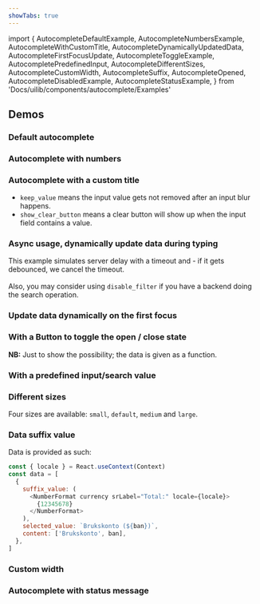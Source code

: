 ```yaml
---
showTabs: true
---
```


import {
AutocompleteDefaultExample,
AutocompleteNumbersExample,
AutocompleteWithCustomTitle,
AutocompleteDynamicallyUpdatedData,
AutocompleteFirstFocusUpdate,
AutocompleteToggleExample,
AutocompletePredefinedInput,
AutocompleteDifferentSizes,
AutocompleteCustomWidth,
AutocompleteSuffix,
AutocompleteOpened,
AutocompleteDisabledExample,
AutocompleteStatusExample,
} from 'Docs/uilib/components/autocomplete/Examples'

## Demos

### Default autocomplete

<AutocompleteDefaultExample />

### Autocomplete with numbers

<AutocompleteNumbersExample />

### Autocomplete with a custom title

- `keep_value` means the input value gets not removed after an input blur happens.
- `show_clear_button` means a clear button will show up when the input field contains a value.

<AutocompleteWithCustomTitle />

### Async usage, dynamically update data during typing

This example simulates server delay with a timeout and - if it gets debounced, we cancel the timeout.<br /><br />Also, you may consider using `disable_filter` if you have a backend doing the search operation.

<AutocompleteDynamicallyUpdatedData />

### Update data dynamically on the first focus

<AutocompleteFirstFocusUpdate />

### With a Button to toggle the open / close state

**NB:** Just to show the possibility; the data is given as a function.

<AutocompleteToggleExample />

### With a predefined input/search value

<AutocompletePredefinedInput />

### Different sizes

Four sizes are available: `small`, `default`, `medium` and `large`.

<AutocompleteDifferentSizes />

### Data suffix value

Data is provided as such:

```js
const { locale } = React.useContext(Context)
const data = [
  {
    suffix_value: (
      <NumberFormat currency srLabel="Total:" locale={locale}>
        {12345678}
      </NumberFormat>
    ),
    selected_value: `Brukskonto (${ban})`,
    content: ['Brukskonto', ban],
  },
]
```

<AutocompleteSuffix />

### Custom width

<AutocompleteCustomWidth />

<AutocompleteOpened />

<AutocompleteDisabledExample />

### Autocomplete with status message

<AutocompleteStatusExample />
